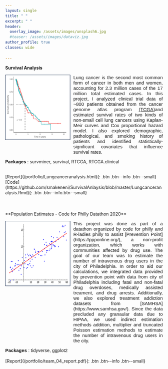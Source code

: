 ```yaml
---
layout: single
title: " "
excerpt: " "
header:
  overlay_image: /assets/images/unsplash6.jpg
  #teaser: /assets/images/dataviz.jpg
author_profile: true  
classes: wide 

--- 
```


<style>
.myDiv {  
  text-align: justify;
  font-size: 15px;
  font-family: Arial, Helvetica, sans-serif; 
  overflow: hidden;
}

p.clear {
  clear: both;
}
</style>   

**Survival Analysis**
<p>
<img src="/assets/images/survplot_test.png" style="float:left;width:200px;height:200px;margin-right:10px;border:1px solid #021a40;padding:3px;background-color:sand;"> <div class="myDiv">Lung cancer is the second most common form of cancer in both men and women, accounting for 2.3 million cases of the 17 million total estimated cases. In this project, I analyzed clinical trial data of ~800 patients obtained from the cancer genome atlas program <a href="https://www.cancer.gov/about-nci/organization/ccg/research/structural-genomics/tcga">(TCGA)</a>and estimated survival rates of two kinds of non-small cell lung cancers using Kaplan-Meir curves and Cox proportional hazard model. I also explored demographic, pathological, and smoking history of patients and identified statistically-significant covariates that influence survival rates.</div>
</p>

<p class="clear"><strong>Packages</strong> : survminer, survival, RTCGA, RTCGA.clinical</p>
<br>
[Report](/portfolio/Lungcanceranalysis.html){: .btn .btn--info .btn--small}    [Code](https://github.com/smakeneni/SurvivalAnlaysis/blob/master/Lungcanceranalysis.Rmd){: .btn .btn--info.btn--small}
<br>
<br>
<br>
<br>
**Population Estimates - Code for Philly Datathon 2020**
<p>
<img src="/assets/images/Linear_regression.png" style="float:left;width:200px;height:200px;margin-right:10px;border:1px solid #021a40;padding:3px;background-color:sand;"> <div class="myDiv">This project was done as part of a datathon organized by code for philly and R-ladies philly to assist [Prevention Point](https://ppponline.org/), a non-profit organization, which works with communities affected by drug use. The goal of our team was to estimate the number of intravenous drug users in the city of Philadelphia. In order to aid our calculations, we integrated data provided by prevention point with data from city of Philadelphia including fatal and non-fatal drug overdoses, medically assisted treament, and drug arrests. Additionally, we also explored treatment addiction datasets from [SAMHSA](https://www.samhsa.gov/). Since the data precluded any granaular data due to HIPAA, we used indirect estimation methods addition, multiplier and truncated Poisson estimation methods to estimate the number of intravenous drug users in the city.</div>
</p>

<div class="myDiv"><strong>Packages</strong> : tidyverse, ggplot2</div>
<br>
[Report](/portfolio/team_04_report.pdf){: .btn .btn--info .btn--small}    

